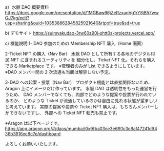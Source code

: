 a）水脈 DAO 概要資料
https://docs.google.com/presentation/d/1MGBaw66jZeRzxuqVg1rY8jB57wwGJ7kg/edit?usp=sharing&ouid=103538862845825921640&rtpof=true&sd=true

b) デモサイト
https://suimyakudao-3rw60z90j-shtt0s-projects.vercel.app/

c) 機能説明
1- DAO 参加のための Membership NFT 購入（Home 画面）

2-Ticket NFT の購入（Nav Bar）
水脈 DAO として所有する各地のデジタル村民 NFT に含まれるユーティリティを
細分化し、Ticket NFT 化。それらを購入できる Marketplace です。
※管理者のみが List できるようにしています。
※DAO メンバー間の 2 次流通も当面は解禁しない予定。

3-DAO への起案・投票（Nav Bar）
プロダクト機能とは直接関係ないため、Aragon 上にイメージだけ作っています。
水脈 DAO は透明性をもった運営を行うため、
DAO メンバーでなくても、内部でどのような提案や投票が行われているのか、
どのような Ticket が流通しているのかは自由に見れる状態が望ましいと考えています。
実際の提案や投票や Ticket NFT 購入は、もちろんメンバーしかできないですし、
外部への Ticket NFT 転売も禁止です。

※Aragon は以下ページです。
https://app.aragon.org/#/daos/mumbai/0x9fba03ce3e690c3c8af47241d9436b3916ec8c7e/dashboard

よろしくお願いいたします。
